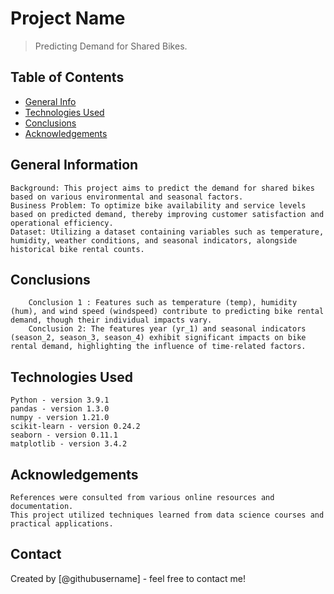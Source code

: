 # Project Name
> Predicting Demand for Shared Bikes.


## Table of Contents
* [General Info](#general-information)
* [Technologies Used](#technologies-used)
* [Conclusions](#conclusions)
* [Acknowledgements](#acknowledgements)

<!-- You can include any other section that is pertinent to your problem -->

## General Information
    Background: This project aims to predict the demand for shared bikes based on various environmental and seasonal factors.
    Business Problem: To optimize bike availability and service levels based on predicted demand, thereby improving customer satisfaction and operational efficiency.
    Dataset: Utilizing a dataset containing variables such as temperature, humidity, weather conditions, and seasonal indicators, alongside historical bike rental counts.

<!-- You don't have to answer all the questions - just the ones relevant to your project. -->

## Conclusions
        Conclusion 1 : Features such as temperature (temp), humidity (hum), and wind speed (windspeed) contribute to predicting bike rental demand, though their individual impacts vary.
        Conclusion 2: The features year (yr_1) and seasonal indicators (season_2, season_3, season_4) exhibit significant impacts on bike rental demand, highlighting the influence of time-related factors.




## Technologies Used
    Python - version 3.9.1
    pandas - version 1.3.0
    numpy - version 1.21.0
    scikit-learn - version 0.24.2
    seaborn - version 0.11.1
    matplotlib - version 3.4.2

<!-- As the libraries versions keep on changing, it is recommended to mention the version of library used in this project -->

## Acknowledgements

    References were consulted from various online resources and documentation.
    This project utilized techniques learned from data science courses and practical applications.


## Contact
Created by [@githubusername] - feel free to contact me!


<!-- Optional -->
<!-- ## License -->
<!-- This project is open source and available under the [... License](). -->

<!-- You don't have to include all sections - just the one's relevant to your project -->